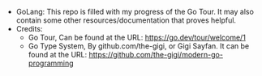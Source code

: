 * GoLang: This repo is filled with my progress of the Go Tour. It may also contain some other resources/documentation that proves helpful. 
* Credits:
  * Go Tour, Can be found at the URL: https://go.dev/tour/welcome/1
  * Go Type System, By github.com/the-gigi, or Gigi Sayfan. It can be found at the URL: https://github.com/the-gigi/modern-go-programming
